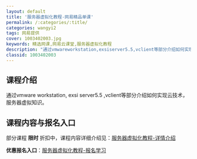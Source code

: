 ```yaml
---
layout: default
title: '服务器虚拟化教程-网易精品单课'
permalink: /:categories/:title/
categories: wangyi2
tags: 网易提供
cover: 1003402003.jpg
keywords: 精选网课,网易云课堂,服务器虚拟化教程
description: "通过vmwareworkstation,exsiserver5.5,vclient等部分介绍如何实现云技术，服务器虚拟知识。服务器虚拟化教程"
classid: 1003402003
---
```


## 课程介绍

通过vmware workstation, exsi server5.5 ,vclient等部分介绍如何实现云技术，服务器虚拟知识。

## 课程内容与报名入口

部分课程 **限时** 折扣中，课程内容详细介绍见：[服务器虚拟化教程-详情介绍](https://study.163.com/course/introduction/1003402003.htm?share=1&shareId=1025206652&utm_campaign=share&utm_medium=iphoneShare&utm_source=&utm_u=1025206652)

**优惠报名入口**：[服务器虚拟化教程-报名学习](https://study.163.com/course/introduction/1003402003.htm?share=1&shareId=1025206652&utm_campaign=share&utm_medium=iphoneShare&utm_source=&utm_u=1025206652)

